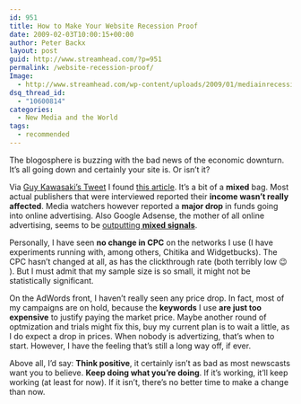 ```yaml
---
id: 951
title: How to Make Your Website Recession Proof
date: 2009-02-03T10:00:15+00:00
author: Peter Backx
layout: post
guid: http://www.streamhead.com/?p=951
permalink: /website-recession-proof/
Image:
  - http://www.streamhead.com/wp-content/uploads/2009/01/mediainrecession.png
dsq_thread_id:
  - "10600814"
categories:
  - New Media and the World
tags:
  - recommended
---
```

The blogosphere is buzzing with the bad news of the economic downturn. It&#8217;s all going down and certainly your site is. Or isn&#8217;t it?

Via <a title="Twitter / Guy Kawasaki" href="http://twitter.com/guykawasaki/status/1149484039" target="_blank">Guy Kawasaki&#8217;s Tweet</a> I found <a title="Digital Marketplace: Q1 not a 'Nuclear Winter'" href="http://www.mediaweek.com/mw/content_display/news/digital-downloads/broadband/e3ic96aa80f511fb30f1377fb18ac6594b9" target="_blank">this article</a>. It&#8217;s a bit of a **mixed** bag. Most actual publishers that were interviewed reported their **income wasn&#8217;t really affected**. Media watchers however reported a **major drop** in funds going into online advertising. Also Google Adsense, the mother of all online advertising, seems to be <a title="Links: Will the Recession affect your Google Adsense Earnings?" href="http://www.binaryturf.com/links-will-the-recession-affect-your-google-adsense-earnings/" target="_blank">outputting <strong>mixed signals</strong></a>.

Personally, I have seen **no change in CPC** on the networks I use (I have experiments running with, among others, Chitika and Widgetbucks). The CPC hasn&#8217;t changed at all, as has the clickthrough rate (both terribly low 😉 ). But I must admit that my sample size is so small, it might not be statistically significant.

On the AdWords front, I haven&#8217;t really seen any price drop. In fact, most of my campaigns are on hold, because the **keywords** I use **are just too expensive** to justify paying the market price. Maybe another round of optmization and trials might fix this, buy my current plan is to wait a little, as I do expect a drop in prices. When nobody is advertizing, that&#8217;s when to start. However, I have the feeling that&#8217;s still a long way off, if ever.

Above all, I&#8217;d say: **Think positive**, it certainly isn&#8217;t as bad as most newscasts want you to believe. **Keep doing what you&#8217;re doing**. If it&#8217;s working, it&#8217;ll keep working (at least for now). If it isn&#8217;t, there&#8217;s no better time to make a change than now.

<!-- AddThis Advanced Settings generic via filter on the_content -->

<!-- AddThis Share Buttons generic via filter on the_content -->